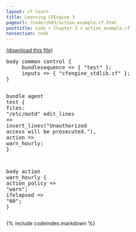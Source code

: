 ```yaml
---
layout: cf-learn
title: Learning CFEngine 3
pageurl: /code/ch03/action_example.cf.html
posttitle: Code > Chapter 3 > action_example.cf
navsection: code
---
```


[(download this file)](https://raw.github.com/zzamboni/cf-learn.info/master/src/ch03/action_example.cf)

<div class="highlight"><pre><span class="k">body</span> <span class="k">common</span> <span class="k">control</span> <span class="p">{</span>
     <span class="kr">bundlesequence</span> <span class="o">=&gt;</span> <span class="p">{</span> <span class="s">&quot;test&quot;</span> <span class="p">};</span>
     <span class="kr">inputs</span> <span class="o">=&gt;</span> <span class="p">{</span> <span class="s">&quot;cfengine_stdlib.cf&quot;</span> <span class="p">};</span>
<span class="p">}</span>

<span class="k">bundle</span> <span class="k">agent</span> <span class="nf">test</span>
<span class="p">{</span>
  <span class="kd">files</span><span class="p">:</span>
    <span class="s">&quot;/etc/motd&quot;</span>
      <span class="kr">edit_lines</span> <span class="o">=&gt;</span> <span class="nf">insert_lines</span><span class="p">(</span><span class="s">&quot;Unauthorized access will be prosecuted.&quot;</span><span class="p">),</span>
      <span class="kr">action</span> <span class="o">=&gt;</span> <span class="nf">warn_hourly</span><span class="p">;</span>
<span class="p">}</span>

<span class="k">body</span> <span class="k">action</span> <span class="nf">warn_hourly</span>
<span class="p">{</span>
  <span class="kr">action_policy</span> <span class="o">=&gt;</span> <span class="s">&quot;warn&quot;</span><span class="p">;</span>
  <span class="kr">ifelapsed</span> <span class="o">=&gt;</span> <span class="s">&quot;60&quot;</span><span class="p">;</span>
<span class="p">}</span>
</pre></div>


{% include codeindex.markdown %}
